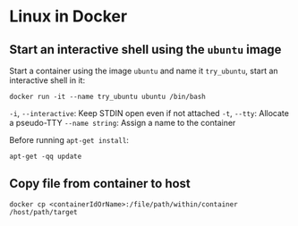 # Linux in Docker

## Start an interactive shell using the `ubuntu` image

Start a container using the image `ubuntu` and name it `try_ubuntu`, start an interactive shell in it:

    docker run -it --name try_ubuntu ubuntu /bin/bash

`-i`, `--interactive`: Keep STDIN open even if not attached
`-t`, `--tty`: Allocate a pseudo-TTY
`--name string`: Assign a name to the container

Before running `apt-get install`:

    apt-get -qq update

## Copy file from container to host

    docker cp <containerIdOrName>:/file/path/within/container /host/path/target
